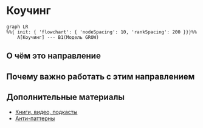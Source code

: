 # Коучинг

```mermaid
graph LR
%%{ init: { 'flowchart': { 'nodeSpacing': 10, 'rankSpacing': 200 }}}%%
    A[Коучинг] --- B1(Модель GROW)
```

## О чём это направление

## Почему важно работать с этим направлением

## Дополнительные материалы
* [Книги, видео, подкасты](/docs/profession/good-to-know)
* [Анти-паттерны](/docs/profession/antipatterns)

